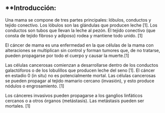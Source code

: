 
## **Introducción:

Una mama se compone de tres partes principales: lóbulos, conductos y tejido conectivo. Los lóbulos son las glándulas que producen leche [1]. Los conductos son tubos que llevan la leche al pezón. El tejido conectivo (que consta de tejido fibroso y adiposo) rodea y mantiene todo unido.  [1]

El cáncer de mama es una enfermedad en la que células de la mama con alteraciones se multiplican sin control y forman tumores que, de no tratarse, pueden propagarse por todo el cuerpo y causar la muerte.[1]

Las células cancerosas comienzan a desarrollarse dentro de los conductos galactóforos o de los lobulillos que producen leche del seno [1]. El cáncer en estadio 0 (in situ) no es potencialmente mortal. Las células cancerosas se pueden propagar al tejido mamario cercano (invasión), y esto produce nódulos o engrosamiento. [1]

Los cánceres invasivos pueden propagarse a los ganglios linfáticos cercanos o a otros órganos (metástasis). Las metástasis pueden ser mortales. [1]



